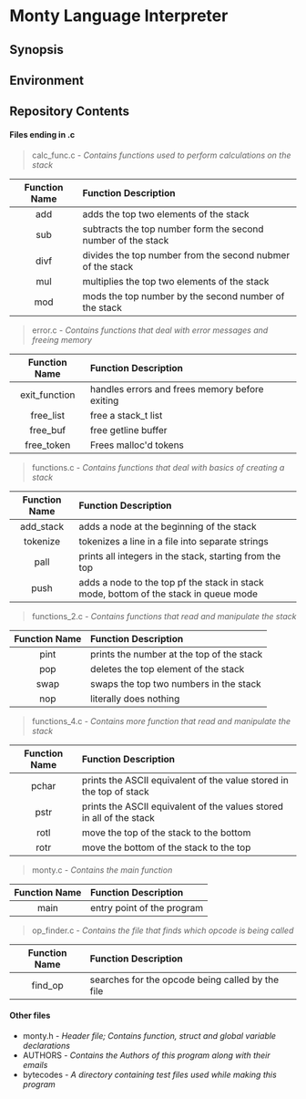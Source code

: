 # Monty Language Interpreter
## Synopsis
## Environment
## Repository Contents

#### Files ending in .c

> calc\_func.c - *Contains functions used to perform calculations on the stack*

| Function Name | Function Description |
| :-----------: | :------------------- |
| add           | adds the top two elements of the stack |
| sub           | subtracts the top number form the second number of the stack |
| divf          | divides the top number from the second nubmer of the stack |
| mul           | multiplies the top two elements of the stack |
| mod           | mods the top number by the second number of the stack |

> error.c - *Contains functions that deal with error messages and freeing memory*

| Function Name | Function Description |
| :-----------: | :------------------- |
| exit_function | handles errors and frees memory before exiting |
| free_list     | free a stack_t list |
| free_buf      | free getline buffer |
| free_token    | Frees malloc'd tokens |

> functions.c - *Contains functions that deal with basics of creating a stack*

| Function Name | Function Description |
| :-----------: | :------------------- |
| add_stack     | adds a node at the beginning of the stack |
| tokenize      | tokenizes a line in a file into separate strings |
| pall          | prints all integers in the stack, starting from the top |
| push          | adds a node to the top pf the stack in stack mode, bottom of the stack in queue mode |

> functions_2.c - *Contains functions that read and manipulate the stack*

| Function Name | Function Description |
| :-----------: | :------------------- |
| pint          | prints the number at the top of the stack |
| pop           | deletes the top element of the stack |
| swap          | swaps the top two numbers in the stack |
| nop           | literally does nothing |

> functions_4.c - *Contains more function that read and manipulate the stack*

| Function Name | Function Description |
| :-----------: | :------------------- |
| pchar         | prints the ASCII equivalent of the value stored in the top of stack |
| pstr          | prints the ASCII equivalent of the values stored in all of the stack |
| rotl          | move the top of the stack to the bottom |
| rotr          | move the bottom of the stack to the top |

> monty.c - *Contains the main function*

| Function Name | Function Description |
| :-----------: | :------------------- |
| main          | entry point of the program |

> op_finder.c - *Contains the file that finds which opcode is being called*

| Function Name | Function Description |
| :-----------: | :------------------- |
| find_op       | searches for the opcode being called by the file |

#### Other files

- monty.h - *Header file; Contains function, struct and global variable declarations*
- AUTHORS - *Contains the Authors of this program along with their emails*
- bytecodes - *A directory containing test files used while making this program*
